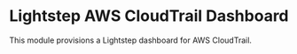# Lightstep AWS CloudTrail Dashboard

This module provisions a Lightstep dashboard for AWS CloudTrail.
